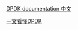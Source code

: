 [DPDK documentation 中文](https://dpdk-docs.readthedocs.io/en/latest/linux_gsg/sys_reqs.html)

[一文看懂DPDK](https://cloud.tencent.com/developer/article/1198333)